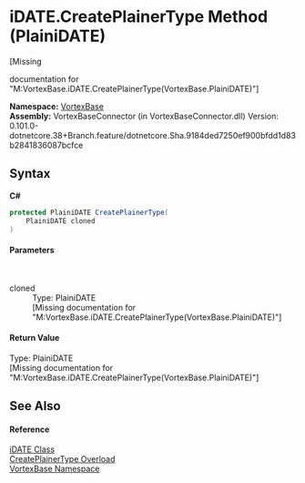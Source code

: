 # iDATE.CreatePlainerType Method (PlainiDATE)
 

\[Missing <summary> documentation for "M:VortexBase.iDATE.CreatePlainerType(VortexBase.PlainiDATE)"\]

**Namespace:**&nbsp;<a href="N_VortexBase.md">VortexBase</a><br />**Assembly:**&nbsp;VortexBaseConnector (in VortexBaseConnector.dll) Version: 0.101.0-dotnetcore.38+Branch.feature/dotnetcore.Sha.9184ded7250ef900bfdd1d83b2841836087bcfce

## Syntax

**C#**<br />
``` C#
protected PlainiDATE CreatePlainerType(
	PlainiDATE cloned
)
```


#### Parameters
&nbsp;<dl><dt>cloned</dt><dd>Type: PlainiDATE<br />\[Missing <param name="cloned"/> documentation for "M:VortexBase.iDATE.CreatePlainerType(VortexBase.PlainiDATE)"\]</dd></dl>

#### Return Value
Type: PlainiDATE<br />\[Missing <returns> documentation for "M:VortexBase.iDATE.CreatePlainerType(VortexBase.PlainiDATE)"\]

## See Also


#### Reference
<a href="T_VortexBase_iDATE.md">iDATE Class</a><br /><a href="Overload_VortexBase_iDATE_CreatePlainerType.md">CreatePlainerType Overload</a><br /><a href="N_VortexBase.md">VortexBase Namespace</a><br />